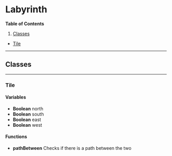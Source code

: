 # Labyrinth
**Table of Contents**

1. [Classes](#classes)
  + [Tile](#tile)

---
## Classes
---
### Tile
#### Variables
+ **Boolean** north
+ **Boolean** south
+ **Boolean** east
+ **Boolean** west

#### Functions
+ **pathBetween** Checks if there is a path between the two 
